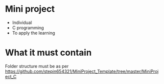 # Mini project
* Individual
* C programming
* To apply the learning

# What it must contain
Folder structure must be as per https://github.com/stepin654321/MiniProject_Template/tree/master/MiniProject_C
